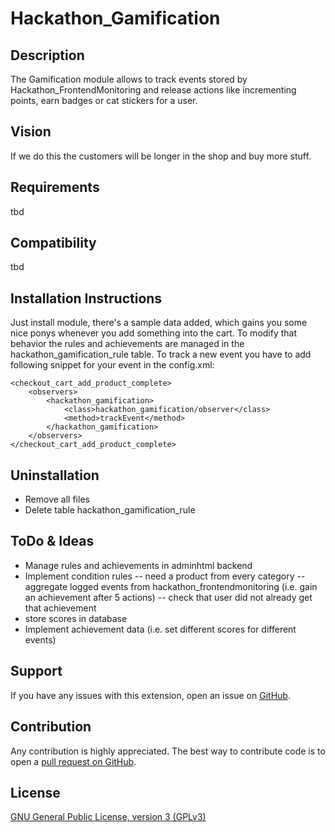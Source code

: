 Hackathon_Gamification
=========================

Description
-----------
The Gamification module allows to track events stored by Hackathon_FrontendMonitoring and release actions like incrementing points, earn badges or cat stickers for a user.

Vision
------
If we do this the customers will be longer in the shop and buy more stuff.

Requirements
------------
tbd

Compatibility
-------------
tbd

Installation Instructions
-------------------------
Just install module, there's a sample data added, which gains you some nice ponys whenever you add something into the cart.
To modify that behavior the rules and achievements are managed in the hackathon_gamification_rule table.
To track a new event you have to add following snippet for your event in the config.xml:

    <checkout_cart_add_product_complete>
        <observers>
            <hackathon_gamification>
                <class>hackathon_gamification/observer</class>
                <method>trackEvent</method>
            </hackathon_gamification>
        </observers>
    </checkout_cart_add_product_complete>

Uninstallation
--------------
- Remove all files
- Delete table hackathon_gamification_rule

ToDo & Ideas
------------
- Manage rules and achievements in adminhtml backend
- Implement condition rules
-- need a product from every category
-- aggregate logged events from hackathon_frontendmonitoring (i.e. gain an achievement after 5 actions)
-- check that user did not already get that achievement
- store scores in database
- Implement achievement data (i.e. set different scores for different events)

Support
-------
If you have any issues with this extension, open an issue on [GitHub](https://github.com/magento-hackathon/gamification/issues).

Contribution
------------
Any contribution is highly appreciated. The best way to contribute code is to open a [pull request on GitHub](https://help.github.com/articles/using-pull-requests).

License
-------
[GNU General Public License, version 3 (GPLv3)](http://opensource.org/licenses/gpl-3.0)